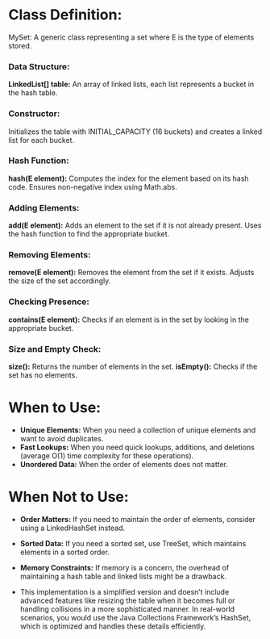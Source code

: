 # Class Definition:

MySet<E>: A generic class representing a set where E is the type of elements stored.

### Data Structure:
**LinkedList<E>[] table:** An array of linked lists, each list represents a bucket in the hash table.

### Constructor:
Initializes the table with INITIAL_CAPACITY (16 buckets) and creates a linked list for each bucket.

### Hash Function:
**hash(E element):** Computes the index for the element based on its hash code. Ensures non-negative index using Math.abs.

### Adding Elements:
**add(E element):** Adds an element to the set if it is not already present. Uses the hash function to find the appropriate bucket.

### Removing Elements:
**remove(E element):** Removes the element from the set if it exists. Adjusts the size of the set accordingly.

### Checking Presence:
**contains(E element):** Checks if an element is in the set by looking in the appropriate bucket.

### Size and Empty Check:
**size():** Returns the number of elements in the set.
**isEmpty():** Checks if the set has no elements.

# When to Use:
- **Unique Elements:** When you need a collection of unique elements and want to avoid duplicates.
- **Fast Lookups:** When you need quick lookups, additions, and deletions (average O(1) time complexity for these operations).
- **Unordered Data:** When the order of elements does not matter.

# When Not to Use:
- **Order Matters:** If you need to maintain the order of elements, consider using a LinkedHashSet instead.
- **Sorted Data:** If you need a sorted set, use TreeSet, which maintains elements in a sorted order.
- **Memory Constraints:** If memory is a concern, the overhead of maintaining a hash table and linked lists might be a drawback.

- This implementation is a simplified version and doesn’t include advanced features like resizing the table when it becomes full or handling collisions in a more sophisticated manner. In real-world scenarios, you would use the Java Collections Framework’s HashSet, which is optimized and handles these details efficiently.